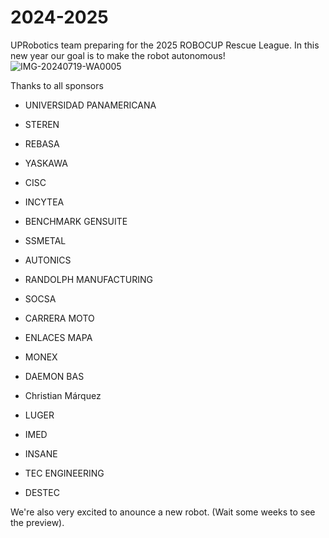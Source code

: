 # 2024-2025
UPRobotics team preparing for the 2025 ROBOCUP Rescue League.
In this new year our goal is to make the robot autonomous! 
![IMG-20240719-WA0005](https://github.com/user-attachments/assets/c5cb2724-a49c-4b28-b3ac-bf9e586f6d5c)

Thanks to all sponsors

* UNIVERSIDAD PANAMERICANA
* STEREN
* REBASA
* YASKAWA
* CISC
* INCYTEA

* BENCHMARK GENSUITE
* SSMETAL
* AUTONICS
  
* RANDOLPH MANUFACTURING
* SOCSA
* CARRERA MOTO
* ENLACES MAPA
* MONEX
* DAEMON BAS

* Christian Márquez
* LUGER
* IMED
* INSANE
* TEC ENGINEERING
* DESTEC

We're also very excited to anounce a new robot. (Wait some weeks to see the preview).
